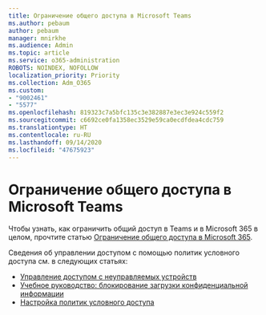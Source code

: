 ```yaml
---
title: Ограничение общего доступа в Microsoft Teams
ms.author: pebaum
author: pebaum
manager: mnirkhe
ms.audience: Admin
ms.topic: article
ms.service: o365-administration
ROBOTS: NOINDEX, NOFOLLOW
localization_priority: Priority
ms.collection: Adm_O365
ms.custom:
- "9002461"
- "5577"
ms.openlocfilehash: 819323c7a5bfc135c3e382887e3ec3e924c559f2
ms.sourcegitcommit: c6692ce0fa1358ec3529e59ca0ecdfdea4cdc759
ms.translationtype: HT
ms.contentlocale: ru-RU
ms.lasthandoff: 09/14/2020
ms.locfileid: "47675923"
---
```

# <a name="limit-sharing-in-microsoft-teams"></a>Ограничение общего доступа в Microsoft Teams

Чтобы узнать, как ограничить общий доступ в Teams и в Microsoft 365 в целом, прочтите статью [Ограничение общего доступа в Microsoft 365](https://docs.microsoft.com/microsoft-365/solutions/microsoft-365-limit-sharing?view=o365-worldwide).

Сведения об управлении доступом с помощью политик условного доступа см. в следующих статьях:

- [Управление доступом с неуправляемых устройств](https://docs.microsoft.com/sharepoint/control-access-from-unmanaged-devices)
- [Учебное руководство: блокирование загрузки конфиденциальной информации](https://docs.microsoft.com/cloud-app-security/use-case-proxy-block-session-aad)
- [Настройка политик условного доступа](https://docs.microsoft.com/microsoft-365/business/set-up-conditional-access-policies?view=o365-worldwide)
